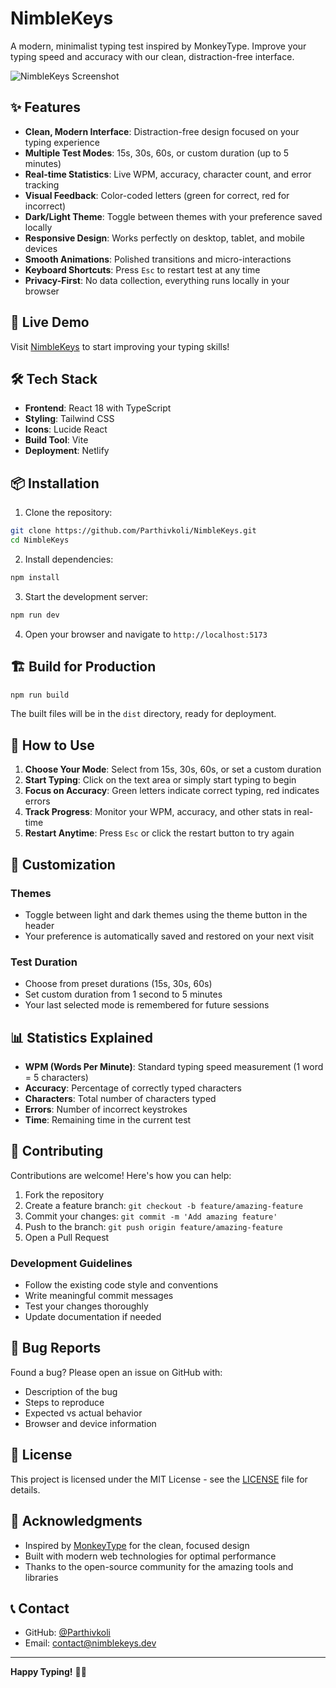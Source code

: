 # NimbleKeys

A modern, minimalist typing test inspired by MonkeyType. Improve your typing speed and accuracy with our clean, distraction-free interface.

![NimbleKeys Screenshot](https://via.placeholder.com/800x400/4F46E5/FFFFFF?text=NimbleKeys+Typing+Test)

## ✨ Features

- **Clean, Modern Interface**: Distraction-free design focused on your typing experience
- **Multiple Test Modes**: 15s, 30s, 60s, or custom duration (up to 5 minutes)
- **Real-time Statistics**: Live WPM, accuracy, character count, and error tracking
- **Visual Feedback**: Color-coded letters (green for correct, red for incorrect)
- **Dark/Light Theme**: Toggle between themes with your preference saved locally
- **Responsive Design**: Works perfectly on desktop, tablet, and mobile devices
- **Smooth Animations**: Polished transitions and micro-interactions
- **Keyboard Shortcuts**: Press `Esc` to restart test at any time
- **Privacy-First**: No data collection, everything runs locally in your browser

## 🚀 Live Demo

Visit [NimbleKeys](https://nimblekeys.netlify.app) to start improving your typing skills!

## 🛠️ Tech Stack

- **Frontend**: React 18 with TypeScript
- **Styling**: Tailwind CSS
- **Icons**: Lucide React
- **Build Tool**: Vite
- **Deployment**: Netlify

## 📦 Installation

1. Clone the repository:
```bash
git clone https://github.com/Parthivkoli/NimbleKeys.git
cd NimbleKeys
```

2. Install dependencies:
```bash
npm install
```

3. Start the development server:
```bash
npm run dev
```

4. Open your browser and navigate to `http://localhost:5173`

## 🏗️ Build for Production

```bash
npm run build
```

The built files will be in the `dist` directory, ready for deployment.

## 🎯 How to Use

1. **Choose Your Mode**: Select from 15s, 30s, 60s, or set a custom duration
2. **Start Typing**: Click on the text area or simply start typing to begin
3. **Focus on Accuracy**: Green letters indicate correct typing, red indicates errors
4. **Track Progress**: Monitor your WPM, accuracy, and other stats in real-time
5. **Restart Anytime**: Press `Esc` or click the restart button to try again

## 🎨 Customization

### Themes
- Toggle between light and dark themes using the theme button in the header
- Your preference is automatically saved and restored on your next visit

### Test Duration
- Choose from preset durations (15s, 30s, 60s)
- Set custom duration from 1 second to 5 minutes
- Your last selected mode is remembered for future sessions

## 📊 Statistics Explained

- **WPM (Words Per Minute)**: Standard typing speed measurement (1 word = 5 characters)
- **Accuracy**: Percentage of correctly typed characters
- **Characters**: Total number of characters typed
- **Errors**: Number of incorrect keystrokes
- **Time**: Remaining time in the current test

## 🤝 Contributing

Contributions are welcome! Here's how you can help:

1. Fork the repository
2. Create a feature branch: `git checkout -b feature/amazing-feature`
3. Commit your changes: `git commit -m 'Add amazing feature'`
4. Push to the branch: `git push origin feature/amazing-feature`
5. Open a Pull Request

### Development Guidelines

- Follow the existing code style and conventions
- Write meaningful commit messages
- Test your changes thoroughly
- Update documentation if needed

## 🐛 Bug Reports

Found a bug? Please open an issue on GitHub with:
- Description of the bug
- Steps to reproduce
- Expected vs actual behavior
- Browser and device information

## 📝 License

This project is licensed under the MIT License - see the [LICENSE](LICENSE) file for details.

## 🙏 Acknowledgments

- Inspired by [MonkeyType](https://monkeytype.com) for the clean, focused design
- Built with modern web technologies for optimal performance
- Thanks to the open-source community for the amazing tools and libraries

## 📞 Contact

- GitHub: [@Parthivkoli](https://github.com/Parthivkoli)
- Email: contact@nimblekeys.dev

---

**Happy Typing!** 🎯✨